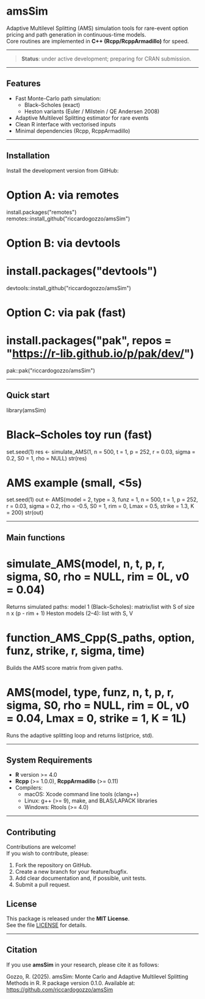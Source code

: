 # amsSim

Adaptive Multilevel Splitting (AMS) simulation tools for rare-event option pricing and path generation in continuous-time models.  
Core routines are implemented in **C++ (Rcpp/RcppArmadillo)** for speed.

---

> **Status**: under active development; preparing for CRAN submission.

---

## Features

- Fast Monte-Carlo path simulation:
  - Black–Scholes (exact)
  - Heston variants (Euler / Milstein / QE Andersen 2008)
- Adaptive Multilevel Splitting estimator for rare events
- Clean R interface with vectorised inputs
- Minimal dependencies (Rcpp, RcppArmadillo)

---

## Installation

Install the development version from GitHub:

# Option A: via remotes
install.packages("remotes")
remotes::install_github("riccardogozzo/amsSim")

# Option B: via devtools
# install.packages("devtools")
devtools::install_github("riccardogozzo/amsSim")

# Option C: via pak (fast)
# install.packages("pak", repos = "https://r-lib.github.io/p/pak/dev/")
pak::pak("riccardogozzo/amsSim")

---

## Quick start

library(amsSim)

# Black–Scholes toy run (fast)
set.seed(1)
res <- simulate_AMS(1, n = 500, t = 1, p = 252, r = 0.03, sigma = 0.2, S0 = 1, rho = NULL)
str(res)

# AMS example (small, <5s)
set.seed(1)
out <- AMS(model = 2, type = 3, funz = 1, n = 500, t = 1, p = 252, r = 0.03,
             sigma = 0.2, rho = -0.5, S0 = 1, rim = 0, Lmax = 0.5, strike = 1.3, K = 200)
str(out)

---

## Main functions

# simulate_AMS(model, n, t, p, r, sigma, S0, rho = NULL, rim = 0L, v0 = 0.04)
  Returns simulated paths:
  model 1 (Black–Scholes): matrix/list with S of size n x (p - rim + 1)
  Heston models (2–4): list with S, V

# function_AMS_Cpp(S_paths, option, funz, strike, r, sigma, time)
  Builds the AMS score matrix from given paths.

# AMS(model, type, funz, n, t, p, r, sigma, S0, rho = NULL, rim = 0L, v0 = 0.04, Lmax = 0, strike = 1, K = 1L)
  Runs the adaptive splitting loop and returns list(price, std).

---

## System Requirements

- **R** version >= 4.0  
- **Rcpp** (>= 1.0.0), **RcppArmadillo** (>= 0.11)  
- Compilers:  
  - macOS: Xcode command line tools (clang++)  
  - Linux: g++ (>= 9), make, and BLAS/LAPACK libraries  
  - Windows: Rtools (>= 4.0)  

---

## Contributing

Contributions are welcome!  
If you wish to contribute, please:  

1. Fork the repository on GitHub.  
2. Create a new branch for your feature/bugfix.  
3. Add clear documentation and, if possible, unit tests.  
4. Submit a pull request.  

## License

This package is released under the **MIT License**.  
See the file [LICENSE](LICENSE) for details.  

---

## Citation

If you use **amsSim** in your research, please cite it as follows:

Gozzo, R. (2025). amsSim: Monte Carlo and Adaptive Multilevel Splitting Methods in R.
R package version 0.1.0.
Available at: https://github.com/riccardogozzo/amsSim




